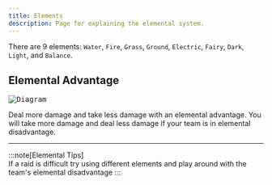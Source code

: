 ```yaml
---
title: Elements
description: Page for explaining the elemental system.
---
```


There are 9 elements: `Water`, `Fire`, `Grass`, `Ground`, `Electric`, `Fairy`, `Dark`, `Light`, and `Balance`.

## Elemental Advantage

<kbd>![Diagram](https://github.com/user-attachments/assets/66209fc3-4d80-43ab-b1ea-9dfee0309786)</kbd>

Deal more damage and take less damage with an elemental advantage. You will take more damage and deal less damage if your team is in elemental disadvantage.

---

:::note[Elemental Tips]  
If a raid is difficult try using different elements and play around with the team's elemental disadvantage
:::
